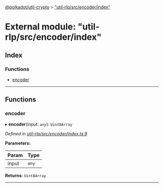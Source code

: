 [@polkadot/util-crypto](../README.md) > ["util-rlp/src/encoder/index"](../modules/_util_rlp_src_encoder_index_.md)

# External module: "util-rlp/src/encoder/index"

## Index

### Functions

* [encoder](_util_rlp_src_encoder_index_.md#encoder)

---

## Functions

<a id="encoder"></a>

###  encoder

▸ **encoder**(input: *`any`*): `Uint8Array`

*Defined in [util-rlp/src/encoder/index.ts:9](https://github.com/polkadot-js/util/blob/7550b44/packages/util-rlp/src/encoder/index.ts#L9)*

**Parameters:**

| Param | Type |
| ------ | ------ |
| input | `any` |

**Returns:** `Uint8Array`

___

